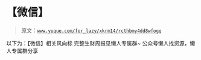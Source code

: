 # 【微信】

> 原文：[`www.yuque.com/for_lazy/xkrm14/rcthbmy4dd8wfogq`](https://www.yuque.com/for_lazy/xkrm14/rcthbmy4dd8wfogq)

<ne-p id="uaff8f41a" data-lake-id="uaff8f41a"><ne-text id="u4154c134">以下为：【微信】相关风向标</ne-text></ne-p> <ne-p id="ubc364335" data-lake-id="ubc364335"><ne-text id="ue55239d5">完整生财周报见懒人专属群~</ne-text></ne-p> <ne-p id="ucdb9bb92" data-lake-id="ucdb9bb92"><ne-text id="u09d67785">公众号懒人找资源，懒人专属群分享</ne-text></ne-p>